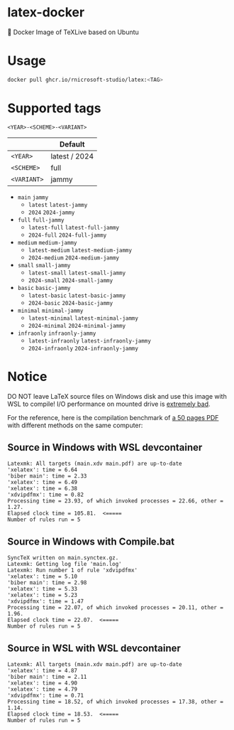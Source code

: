 # latex-docker
🐳 Docker Image of TeXLive based on Ubuntu

# Usage
```sh
docker pull ghcr.io/rnicrosoft-studio/latex:<TAG>
```

# Supported tags
`<YEAR>-<SCHEME>-<VARIANT>`

|  | Default |
| -- | -- |
| `<YEAR>` | latest / 2024 |
| `<SCHEME>` | full |
| `<VARIANT>` | jammy |


* `main` `jammy`
    * `latest` `latest-jammy`
    * `2024` `2024-jammy`
* `full` `full-jammy`
    * `latest-full` `latest-full-jammy`
    * `2024-full` `2024-full-jammy`
* `medium` `medium-jammy`
    * `latest-medium` `latest-medium-jammy`
    * `2024-medium` `2024-medium-jammy` 
* `small` `small-jammy`
    * `latest-small` `latest-small-jammy`
    * `2024-small` `2024-small-jammy`
* `basic` `basic-jammy`
    * `latest-basic` `latest-basic-jammy`
    * `2024-basic` `2024-basic-jammy`
* `minimal` `minimal-jammy`
    * `latest-minimal` `latest-minimal-jammy`
    * `2024-minimal` `2024-minimal-jammy`
* `infraonly` `infraonly-jammy`
    * `latest-infraonly` `latest-infraonly-jammy`
    * `2024-infraonly` `2024-infraonly-jammy`

# Notice

DO NOT leave LaTeX source files on Windows disk and use this image with WSL to compile!
I/O performance on mounted drive is [extremely bad](https://learn.microsoft.com/en-us/windows/wsl/filesystems#file-storage-and-performance-across-file-systems).

For the reference, here is the compilation benchmark of [a 50 pages PDF](https://github.com/sjtug/SJTUThesis) with different methods on the same computer:

## Source in Windows with WSL devcontainer

```
Latexmk: All targets (main.xdv main.pdf) are up-to-date
'xelatex': time = 6.64
'biber main': time = 2.33
'xelatex': time = 6.49
'xelatex': time = 6.38
'xdvipdfmx': time = 0.82
Processing time = 23.93, of which invoked processes = 22.66, other = 1.27.
Elapsed clock time = 105.81.  <=====
Number of rules run = 5
```

## Source in Windows with Compile.bat

```
SyncTeX written on main.synctex.gz.
Latexmk: Getting log file 'main.log'
Latexmk: Run number 1 of rule 'xdvipdfmx'
'xelatex': time = 5.10
'biber main': time = 2.98
'xelatex': time = 5.33
'xelatex': time = 5.23
'xdvipdfmx': time = 1.47
Processing time = 22.07, of which invoked processes = 20.11, other = 1.96.
Elapsed clock time = 22.07.  <=====
Number of rules run = 5
```

## Source in WSL with WSL devcontainer

```
Latexmk: All targets (main.xdv main.pdf) are up-to-date
'xelatex': time = 4.87
'biber main': time = 2.11
'xelatex': time = 4.90
'xelatex': time = 4.79
'xdvipdfmx': time = 0.71
Processing time = 18.52, of which invoked processes = 17.38, other = 1.14.
Elapsed clock time = 18.53.  <=====
Number of rules run = 5
```

